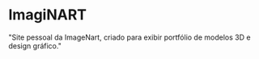# ImagiNART
"Site pessoal da ImageNart, criado para exibir portfólio de modelos 3D e design gráfico."
